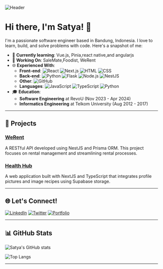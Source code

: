 <!--
**amandasatya/amandasatya** is a ✨ _special_ ✨ repository because its `README.md` (this file) appears on your GitHub profile.

Here are some ideas to get you started:

- 🔭 I’m currently working on ...
- 🌱 I’m currently learning ...
- 👯 I’m looking to collaborate on ...
- 🤔 I’m looking for help with ...
- 💬 Ask me about ...
- 📫 How to reach me: ...
- 😄 Pronouns: ...
- ⚡ Fun fact: ...
-->

![Header](https://yourbannerurl.com/banner.png)

# Hi there, I'm Satya! 👋

I'm a passionate software engineer based in Bandung, Indonesia. I love to learn, build, and solve problems with code. Here's a snapshot of me:

- 🌱 **Currently learning**: Vue.js, Pinia,react native,and angularjs
- 🔭 **Working On**: SaleMate,Foodist, WeRent
- 🌐 **Experienced With**:
  - **Front-end**: ![React](https://img.shields.io/badge/-React-61DAFB?style=flat&logo=react&logoColor=white) ![Next.js](https://img.shields.io/badge/-Next.js-000000?style=flat&logo=next.js&logoColor=white) ![HTML](https://img.shields.io/badge/-HTML5-E34F26?style=flat&logo=html5&logoColor=white) ![CSS](https://img.shields.io/badge/-CSS3-1572B6?style=flat&logo=css3&logoColor=white)
  - **Back-end**: ![Python](https://img.shields.io/badge/-Python-3776AB?style=flat&logo=python&logoColor=white) ![Flask](https://img.shields.io/badge/-Flask-000000?style=flat&logo=flask&logoColor=white) ![Node.js](https://img.shields.io/badge/-Node.js-339933?style=flat&logo=node.js&logoColor=white) ![NestJS](https://img.shields.io/badge/-NestJS-E0234E?style=flat&logo=nestjs&logoColor=white)
  - **Other**: ![GitHub](https://img.shields.io/badge/-GitHub-181717?style=flat&logo=github&logoColor=white)
  - **Languages**: ![JavaScript](https://img.shields.io/badge/-JavaScript-F7DF1E?style=flat&logo=javascript&logoColor=white) ![TypeScript](https://img.shields.io/badge/-TypeScript-3178C6?style=flat&logo=typescript&logoColor=white) ![Python](https://img.shields.io/badge/-Python-3776AB?style=flat&logo=python&logoColor=white)
- 🎓 **Education**:
  - **Software Engineering** at RevoU (Nov 2023 - Apr 2024)
  - **Informatics Engineering** at Telkom University (Aug 2012 - 2017)

---

## 🚀 Projects

### [WeRent](https://github.com/amandasatya/werent)

A RESTful API developed using NestJS and Prisma ORM. This project focuses on rental management and streamlining rental processes.

### [Health Hub](https://github.com/amandasatya/health-hub)

A web application built with NextJS and TypeScript that integrates profile pictures and image recipes using Supabase storage.

---

## 🌐 Let's Connect!

[![LinkedIn](https://img.shields.io/badge/LinkedIn-0077B5?style=flat&logo=linkedin&logoColor=white)](https://www.linkedin.com/in/amandasatya/)
[![Twitter](https://img.shields.io/badge/Twitter-1DA1F2?style=flat&logo=twitter&logoColor=white)](https://twitter.com/yourtwitter/)
[![Portfolio](https://img.shields.io/badge/Portfolio-FF5722?style=flat&logo=web&logoColor=white)](https://personalwebsite-zeta-sage.vercel.app/#portofolio)

---

## 📊 GitHub Stats

![Satya's GitHub stats](https://github-readme-stats.vercel.app/api?username=amandasatya&show_icons=true&theme=radical)

![Top Langs](https://github-readme-stats.vercel.app/api/top-langs/?username=amandasatya&layout=compact&theme=radical)

---
